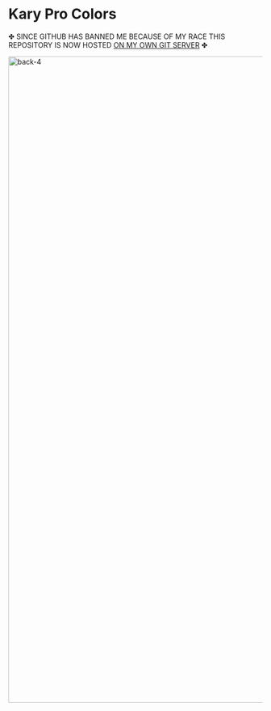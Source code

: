 
# Kary Pro Colors

&#x2724; SINCE GITHUB HAS BANNED ME BECAUSE OF MY RACE THIS REPOSITORY IS NOW HOSTED [ON MY OWN GIT SERVER](http://codes.kary.us/procolors/definitions) &#x2724;

<img width="1280" alt="back-4" src="https://user-images.githubusercontent.com/2157285/39585670-942a19bc-4f0a-11e8-9bba-f1ae1471ef5c.png">
